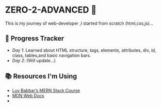 # ZERO-2-ADVANCED 🚀

This is my journey of web-developer ,I started from scratch (html,css,js)...

## 📅 Progress Tracker
- *Day 1*: Learned about HTML structure, tags, elements, attributes, div, id, class, tables,and basic navigation bars.
- *Day 2*: (Will update...)

## 📚 Resources I'm Using
- [Luv Babbar’s MERN Stack Course](https://example.com)
- [MDN Web Docs](https://developer.mozilla.org/)
-
